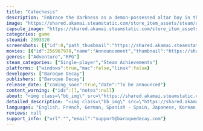 ```yaml
---
title: "Catechesis"
description: "Embrace the darkness as a demon-possessed altar boy in this Horror RPG. Explore the city, battle demons, upgrade your weapons, and embark on an unforgettable journey with unique characters and anime-style cutscenes."
image: "https://shared.akamai.steamstatic.com/store_item_assets/steam/apps/2593320/header.jpg?t=1727079388"
capsule_image: "https://shared.akamai.steamstatic.com/store_item_assets/steam/apps/2593320/capsule_231x87.jpg?t=1727079388"
categories: game
steamid: 2593320
screenshots: [{"id":0,"path_thumbnail":"https://shared.akamai.steamstatic.com/store_item_assets/steam/apps/2593320/ss_65bdd7d2ccd240a84329cd132b876d744a1ed932.600x338.jpg?t=1727079388","path_full":"https://shared.akamai.steamstatic.com/store_item_assets/steam/apps/2593320/ss_65bdd7d2ccd240a84329cd132b876d744a1ed932.1920x1080.jpg?t=1727079388"},{"id":1,"path_thumbnail":"https://shared.akamai.steamstatic.com/store_item_assets/steam/apps/2593320/ss_b7b89940241172fa7387da15ca6783705046bde0.600x338.jpg?t=1727079388","path_full":"https://shared.akamai.steamstatic.com/store_item_assets/steam/apps/2593320/ss_b7b89940241172fa7387da15ca6783705046bde0.1920x1080.jpg?t=1727079388"},{"id":2,"path_thumbnail":"https://shared.akamai.steamstatic.com/store_item_assets/steam/apps/2593320/ss_7c784e0fb3513078ea8d2febbe46d099ba310958.600x338.jpg?t=1727079388","path_full":"https://shared.akamai.steamstatic.com/store_item_assets/steam/apps/2593320/ss_7c784e0fb3513078ea8d2febbe46d099ba310958.1920x1080.jpg?t=1727079388"},{"id":3,"path_thumbnail":"https://shared.akamai.steamstatic.com/store_item_assets/steam/apps/2593320/ss_fbfe048f5d3a7e174202cd36ab0a778524a7d62f.600x338.jpg?t=1727079388","path_full":"https://shared.akamai.steamstatic.com/store_item_assets/steam/apps/2593320/ss_fbfe048f5d3a7e174202cd36ab0a778524a7d62f.1920x1080.jpg?t=1727079388"},{"id":4,"path_thumbnail":"https://shared.akamai.steamstatic.com/store_item_assets/steam/apps/2593320/ss_a3237c01116916bd9d4148720baa2dc8026b8070.600x338.jpg?t=1727079388","path_full":"https://shared.akamai.steamstatic.com/store_item_assets/steam/apps/2593320/ss_a3237c01116916bd9d4148720baa2dc8026b8070.1920x1080.jpg?t=1727079388"},{"id":5,"path_thumbnail":"https://shared.akamai.steamstatic.com/store_item_assets/steam/apps/2593320/ss_8401bf2f63460489cf8d5dc5d3486a7377f40237.600x338.jpg?t=1727079388","path_full":"https://shared.akamai.steamstatic.com/store_item_assets/steam/apps/2593320/ss_8401bf2f63460489cf8d5dc5d3486a7377f40237.1920x1080.jpg?t=1727079388"},{"id":6,"path_thumbnail":"https://shared.akamai.steamstatic.com/store_item_assets/steam/apps/2593320/ss_81361054344ea13c1d16781637e04bb16f2961c9.600x338.jpg?t=1727079388","path_full":"https://shared.akamai.steamstatic.com/store_item_assets/steam/apps/2593320/ss_81361054344ea13c1d16781637e04bb16f2961c9.1920x1080.jpg?t=1727079388"}]
movies: [{"id":256967978,"name":"Announcement","thumbnail":"https://shared.akamai.steamstatic.com/store_item_assets/steam/apps/256967978/movie.293x165.jpg?t=1699983721","webm":{"480":"http://video.akamai.steamstatic.com/store_trailers/256967978/movie480_vp9.webm?t=1699983721","max":"http://video.akamai.steamstatic.com/store_trailers/256967978/movie_max_vp9.webm?t=1699983721"},"mp4":{"480":"http://video.akamai.steamstatic.com/store_trailers/256967978/movie480.mp4?t=1699983721","max":"http://video.akamai.steamstatic.com/store_trailers/256967978/movie_max.mp4?t=1699983721"},"highlight":true}]
genres: ["Adventure","RPG"]
steam_categories: ["Single-player","Steam Achievements"]
platforms: {"windows":true,"mac":false,"linux":false}
developers: ["Baroque Decay"]
publishers: ["Baroque Decay"]
release_date: {"coming_soon":true,"date":"To be announced"}
content_warning: {"ids":[],"notes":null}
about: "<img class=\"bb_img\" src=\"https://shared.akamai.steamstatic.com/store_item_assets/steam/apps/2593320/extras/title_01_01.gif?t=1727079388\" /><br><br>Embrace the darkness as a demon-possessed altar boy in this Horror RPG. Explore the city, battle demons, upgrade your weapons, and embark on an unforgettable journey with unique characters and anime-style cutscenes.<br><br><img class=\"bb_img\" src=\"https://shared.akamai.steamstatic.com/store_item_assets/steam/apps/2593320/extras/day_life4.gif?t=1727079388\" /><h2 class=\"bb_tag\">Story</h2>Daniel, an altar boy from a fringe religion, becomes possessed by a demon. Now, every good deed he does opens a gateway to hell. He must be virtuous during the day and battle demons at night. Trying to save his grandpa's life without dooming the world to eternal hellfire.<br><br><img class=\"bb_img\" src=\"https://shared.akamai.steamstatic.com/store_item_assets/steam/apps/2593320/extras/ezgif-2-93fe75b525.gif?t=1727079388\" /><h2 class=\"bb_tag\">Features</h2><ul class=\"bb_ul\"><li><strong>Narrative:</strong> Encounter lovable characters and a rich story, complemented by anime-style cutscenes and in-game illustrations.<br></li><li><strong>Stealth:</strong> Improved stealth with sound and light detection.<br></li><li><strong>World:</strong> Experience a day and night cycle; attend school and work during the day, venture into the dungeon at night.<br></li><li><strong>Combat:</strong> Engage in slow-paced battles with primary ranged and secondary melee weapons. Utilize a twin-stick aiming system with roll evasion.<br></li><li><strong>Soundtrack:</strong> Immerse yourself in a mesmerizing score by Michael (Garoad) Kelly, known for VA-11 HALL-A and Yuppie Psycho.<br></li><li><strong>Exploration:</strong> Illuminate every corner with a flashlight or candles to uncover valuable resources, hidden paths, and ancient religious lore.</li></ul><br><img class=\"bb_img\" src=\"https://shared.akamai.steamstatic.com/store_item_assets/steam/apps/2593320/extras/arrobamiento_01.gif?t=1727079388\" />"
detailed_description: "<img class=\"bb_img\" src=\"https://shared.akamai.steamstatic.com/store_item_assets/steam/apps/2593320/extras/title_01_01.gif?t=1727079388\" /><br><br>Embrace the darkness as a demon-possessed altar boy in this Horror RPG. Explore the city, battle demons, upgrade your weapons, and embark on an unforgettable journey with unique characters and anime-style cutscenes.<br><br><img class=\"bb_img\" src=\"https://shared.akamai.steamstatic.com/store_item_assets/steam/apps/2593320/extras/day_life4.gif?t=1727079388\" /><h2 class=\"bb_tag\">Story</h2>Daniel, an altar boy from a fringe religion, becomes possessed by a demon. Now, every good deed he does opens a gateway to hell. He must be virtuous during the day and battle demons at night. Trying to save his grandpa's life without dooming the world to eternal hellfire.<br><br><img class=\"bb_img\" src=\"https://shared.akamai.steamstatic.com/store_item_assets/steam/apps/2593320/extras/ezgif-2-93fe75b525.gif?t=1727079388\" /><h2 class=\"bb_tag\">Features</h2><ul class=\"bb_ul\"><li><strong>Narrative:</strong> Encounter lovable characters and a rich story, complemented by anime-style cutscenes and in-game illustrations.<br></li><li><strong>Stealth:</strong> Improved stealth with sound and light detection.<br></li><li><strong>World:</strong> Experience a day and night cycle; attend school and work during the day, venture into the dungeon at night.<br></li><li><strong>Combat:</strong> Engage in slow-paced battles with primary ranged and secondary melee weapons. Utilize a twin-stick aiming system with roll evasion.<br></li><li><strong>Soundtrack:</strong> Immerse yourself in a mesmerizing score by Michael (Garoad) Kelly, known for VA-11 HALL-A and Yuppie Psycho.<br></li><li><strong>Exploration:</strong> Illuminate every corner with a flashlight or candles to uncover valuable resources, hidden paths, and ancient religious lore.</li></ul><br><img class=\"bb_img\" src=\"https://shared.akamai.steamstatic.com/store_item_assets/steam/apps/2593320/extras/arrobamiento_01.gif?t=1727079388\" />"
languages: "English, French, German, Spanish - Spain, Japanese, Korean, Portuguese - Brazil, Portuguese - Portugal, Russian, Simplified Chinese, Spanish - Latin America, Galician"
reviews: null
support_info: {"url":"","email":"support@baroquedecay.com"}
---
```


